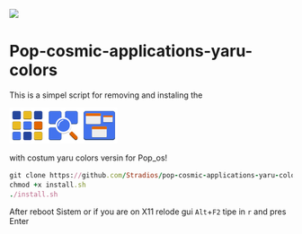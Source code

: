 ![][def]
# Pop-cosmic-applications-yaru-colors
This is a simpel script for removing and instaling the

![](/png/pop-cosmic-applications.png)![](/png/pop-cosmic-launcher.png)![](/png/pop-cosmic-workspaces.png)

<t>with costum yaru colors versin for Pop_os!</t>

```ruby
git clone https://github.com/Stradios/pop-cosmic-applications-yaru-colors.git
chmod +x install.sh 
./install.sh 
```
After reboot Sistem or if you are on X11 relode gui `Alt`+`F2` tipe in `r` and pres Enter


[def]: https://raw.githubusercontent.com/Stradios/pop-cosmic-applications-yaru-colors/main/Screenshot%20from%202023-06-26%2019-19-40.png

